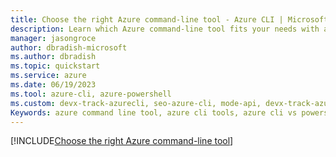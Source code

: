 ```yaml
---
title: Choose the right Azure command-line tool - Azure CLI | Microsoft Docs
description: Learn which Azure command-line tool fits your needs with an Azure CLI vs Azure PowerShell comparison — get started with your preferred command-line tool.
manager: jasongroce
author: dbradish-microsoft
ms.author: dbradish
ms.topic: quickstart
ms.service: azure
ms.date: 06/19/2023
ms.tool: azure-cli, azure-powershell
ms.custom: devx-track-azurecli, seo-azure-cli, mode-api, devx-track-azurepowershell
Keywords: azure command line tool, azure cli tools, azure cli vs powershell, azure cli powershell, powershell cli, azure cli vs cloud shell, shell environment
---
```


[!INCLUDE[Choose the right Azure command-line tool](~/azure-dev-docs-pr/articles/includes/choose-the-right-azure-command-line-tool.md)]
